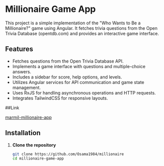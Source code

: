 # Millionaire Game App

This project is a simple implementation of the "Who Wants to Be a Millionaire?" game using Angular. It fetches trivia questions from the Open Trivia Database (opentdb.com) and provides an interactive game interface.

## Features

- Fetches questions from the Open Trivia Database API.
- Implements a game interface with questions and multiple-choice answers.
- Includes a sidebar for score, help options, and levels.
- Utilizes Angular services for API communication and game state management.
- Uses RxJS for handling asynchronous operations and HTTP requests.
- Integrates TailwindCSS for responsive layouts.

##Link

<a href="https://marmil-millionaire-app.netlify.app">marmil-millionaire-app</a>


## Installation

1. **Clone the repository**
   ```bash
   git clone https://github.com/Osama1984/millionaire
   cd millionaire-game-app
